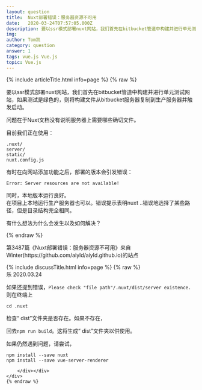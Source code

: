 ```yaml
---
layout: question
title:  Nuxt部署错误：服务器资源不可用
date:   2020-03-24T07:57:05.000Z
description: 要以ssr模式部署nuxt网站，我们首先在bitbucket管道中构建并进行单元测试网站，如果测试是绿色的，则将构建文件从bitbucket服务器复制到生...
img: 
author: Tom凯
category: question
answer: 1
tags: vue.js Vue.js
topic: Vue.js
---
```

<div class="article-root">
  <div class="article">
    {% include articleTitle.html info=page %}
    {% raw %}
    <div class="article-content"><p><font style="vertical-align: inherit;"><font style="vertical-align: inherit;">要以ssr模式部署nuxt网站，我们首先在bitbucket管道中构建并进行单元测试网站，如果测试是绿色的，则将构建文件从bitbucket服务器复制到生产服务器并触发启动。</font></font></p>

<p><font style="vertical-align: inherit;"><font style="vertical-align: inherit;">问题在于Nuxt文档没有说明服务器上需要哪些确切文件。 </font></font></p>

<p><font style="vertical-align: inherit;"><font style="vertical-align: inherit;">目前我们正在使用：  </font></font></p>

<pre><code>.nuxt/  <font></font>
server/  <font></font>
static/  <font></font>
nuxt.config.js <font></font>
</code></pre>

<p><font style="vertical-align: inherit;"><font style="vertical-align: inherit;">有时在向网站添加功能之后，部署的版本会引发错误：</font></font></p>

<pre><code>Error: Server resources are not available!
</code></pre>

<p><font style="vertical-align: inherit;"><font style="vertical-align: inherit;">同时，本地版本运行良好。</font></font><br><font style="vertical-align: inherit;"><font style="vertical-align: inherit;">
在项目上本地运行生产服务器也可以。</font><font style="vertical-align: inherit;">错误提示表明nuxt ..错误地选择了某些路径，但是目录结构完全相同。</font></font></p>

<p><font style="vertical-align: inherit;"><font style="vertical-align: inherit;">有什么想法为什么会发生以及如何解决？</font></font></p></div>
    {% endraw %}
  </div>
  <p class="winter_mark">第3487篇《Nuxt部署错误：服务器资源不可用》来自Winter(https://github.com/aiyld/aiyld.github.io)的站点</p>
  <div class="discuss-wrapper">
    {% include discussTitle.html info=page %}
    {% raw %}
    <div class="discuss-list">
    <div class="discuss-item">
        <div class="discuss-parent">
          <div class="discuss-meta">
            <span class="discuss-user">乐</span>
            <span class="discuss-time">2020.03.24</span>
          </div>
          <div class="discuss-comment"><p><font style="vertical-align: inherit;"><font style="vertical-align: inherit;">如果还提到错误，</font></font><code>Please check "file path"/.nuxt/dist/server existence.</code><font style="vertical-align: inherit;"><font style="vertical-align: inherit;">
则在终端上</font></font></p>

<p><code>cd .nuxt</code></p>

<p><font style="vertical-align: inherit;"><font style="vertical-align: inherit;">检查“ dist”文件夹是否存在。</font><font style="vertical-align: inherit;">如果不存在，</font></font></p>

<p><font style="vertical-align: inherit;"><font style="vertical-align: inherit;">回去</font></font><code>npm run build</code><font style="vertical-align: inherit;"><font style="vertical-align: inherit;">。</font><font style="vertical-align: inherit;">这将生成“ dist”文件夹以供使用。</font></font></p>

<p><font style="vertical-align: inherit;"><font style="vertical-align: inherit;">如果仍然遇到问题，请尝试， </font></font></p>

<pre><code>npm install --save nuxt<font></font>
npm install --save vue-server-renderer<font></font>
</code></pre></div>
        </div></div>
    </div>
    {% endraw %}
  </div>
<div>
